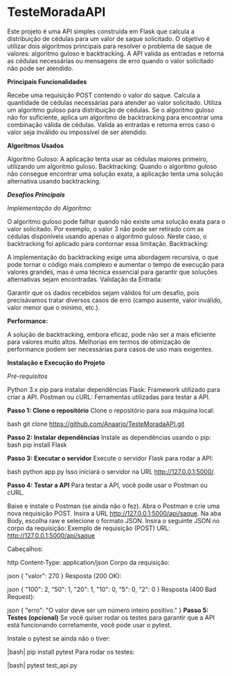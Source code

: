 # TesteMoradaAPI
Este projeto é uma API simples construída em Flask que calcula a distribuição de cédulas para um valor de saque solicitado.
O objetivo é utilizar dois algoritmos principais para resolver o problema de saque de valores: algoritmo guloso e backtracking. 
A API valida as entradas e retorna as cédulas necessárias ou mensagens de erro quando o valor solicitado não pode ser atendido.

**Principais Funcionalidades**

Recebe uma requisição POST contendo o valor do saque.
Calcula a quantidade de cédulas necessárias para atender ao valor solicitado.
Utiliza um algoritmo guloso para distribuição de cédulas.
Se o algoritmo guloso não for suficiente, aplica um algoritmo de backtracking para encontrar uma combinação válida de cédulas.
Valida as entradas e retorna erros caso o valor seja inválido ou impossível de ser atendido.

**Algoritmos Usados**

Algoritmo Guloso: A aplicação tenta usar as cédulas maiores primeiro, utilizando um algoritmo guloso.
Backtracking: Quando o algoritmo guloso não consegue encontrar uma solução exata, a aplicação tenta uma solução alternativa usando backtracking.

***Desafios Principais***

*Implementação do Algoritmo:*

O algoritmo guloso pode falhar quando não existe uma solução exata para o valor solicitado. Por exemplo, o valor 3 não pode ser retirado com as cédulas disponíveis usando apenas o algoritmo guloso. Neste caso, o backtracking foi aplicado para contornar essa limitação.
Backtracking:

A implementação do backtracking exige uma abordagem recursiva, o que pode tornar o código mais complexo e aumentar o tempo de execução para valores grandes, mas é uma técnica essencial para garantir que soluções alternativas sejam encontradas.
Validação da Entrada:

Garantir que os dados recebidos sejam válidos foi um desafio, pois precisávamos tratar diversos casos de erro (campo ausente, valor inválido, valor menor que o mínimo, etc.).

**Performance:**

A solução de backtracking, embora eficaz, pode não ser a mais eficiente para valores muito altos. Melhorias em termos de otimização de performance podem ser necessárias para casos de uso mais exigentes.

**Instalação e Execução do Projeto**

*Pré-requisitos*

Python 3.x
pip para instalar dependências
Flask: Framework utilizado para criar a API.
Postman ou cURL: Ferramentas utilizadas para testar a API.

**Passo 1: Clone o repositório**
Clone o repositório para sua máquina local:

bash git clone https://github.com/Anaarjo/TesteMoradaAPI.git

**Passo 2: Instalar dependências**
Instale as dependências usando o pip:
bash pip install Flask



**Passo 3: Executar o servidor**
Execute o servidor Flask para rodar a API:

bash python app.py
Isso iniciará o servidor na URL http://127.0.0.1:5000/.

**Passo 4: Testar a API**
Para testar a API, você pode usar o Postman ou cURL.

Baixe e instale o Postman (se ainda não o fez).
Abra o Postman e crie uma nova requisição POST.
Insira a URL http://127.0.0.1:5000/api/saque.
Na aba Body, escolha raw e selecione o formato JSON.
Insira o seguinte JSON no corpo da requisição:
Exemplo de requisição (POST)
URL: http://127.0.0.1:5000/api/saque

Cabeçalhos:

http
Content-Type: application/json
Corpo da requisição:

json
{
  "valor": 270
}
Resposta (200 OK):

json
{
  "100": 2,
  "50": 1,
  "20": 1,
  "10": 0,
  "5": 0,
  "2": 0
}
Resposta (400 Bad Request):

json
{
  "erro": "O valor deve ser um número inteiro positivo."
}
**Passo 5: Testes (opcional)**
Se você quiser rodar os testes para garantir que a API está funcionando corretamente, você pode usar o pytest.

Instale o pytest se ainda não o tiver:

|bash|
pip install pytest
Para rodar os testes:

|bash| pytest test_api.py
